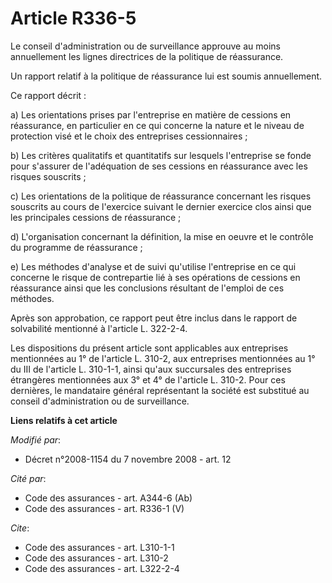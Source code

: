 # Article R336-5

Le conseil d'administration ou de surveillance approuve au moins annuellement les lignes directrices de la politique de
réassurance. 

Un rapport relatif à la politique de réassurance lui est soumis annuellement. 

Ce rapport décrit : 

a) Les orientations prises par l'entreprise en matière de cessions en réassurance, en particulier en ce qui concerne la
nature et le niveau de protection visé et le choix des entreprises cessionnaires ; 

b) Les critères qualitatifs et quantitatifs sur lesquels l'entreprise se fonde pour s'assurer de l'adéquation de ses cessions
en réassurance avec les risques souscrits ; 

c) Les orientations de la politique de réassurance concernant les risques souscrits au cours de l'exercice suivant le dernier
exercice clos ainsi que les principales cessions de réassurance ; 

d) L'organisation concernant la définition, la mise en oeuvre et le contrôle du programme de réassurance ; 

e) Les méthodes d'analyse et de suivi qu'utilise l'entreprise en ce qui concerne le risque de contrepartie lié à ses
opérations de cessions en réassurance ainsi que les conclusions résultant de l'emploi de ces méthodes. 

Après son approbation, ce rapport peut être inclus dans le rapport de solvabilité mentionné à l'article L. 322-2-4. 

Les dispositions du présent article sont applicables aux entreprises mentionnées au 1° de l'article L. 310-2, aux entreprises
mentionnées au 1° du III de l'article L. 310-1-1, ainsi qu'aux succursales des entreprises étrangères mentionnées aux 3° et
4° de l'article L. 310-2. Pour ces dernières, le mandataire général représentant la société est substitué au conseil
d'administration ou de surveillance.

**Liens relatifs à cet article**

_Modifié par_:

  - Décret n°2008-1154 du 7 novembre 2008 - art. 12

_Cité par_:

  - Code des assurances - art. A344-6 (Ab)
  - Code des assurances - art. R336-1 (V)

_Cite_:

  - Code des assurances - art. L310-1-1
  - Code des assurances - art. L310-2
  - Code des assurances - art. L322-2-4
